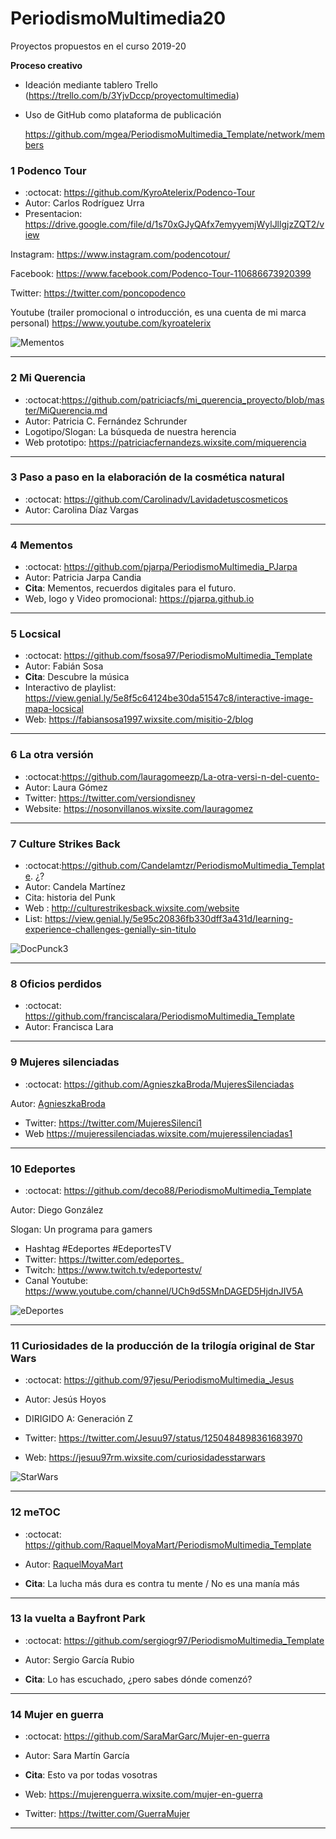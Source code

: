 # PeriodismoMultimedia20

Proyectos propuestos en el curso 2019-20 



**Proceso creativo**

- Ideación mediante tablero Trello (https://trello.com/b/3YjvDccp/proyectomultimedia) 

- Uso de GitHub como plataforma de publicación

  https://github.com/mgea/PeriodismoMultimedia_Template/network/members




### 1 Podenco Tour 

* :octocat: https://github.com/KyroAtelerix/Podenco-Tour
* Autor: Carlos Rodríguez Urra
* Presentacion: https://drive.google.com/file/d/1s70xGJyQAfx7emyyemjWylJllgjzZQT2/view

Instagram: https://www.instagram.com/podencotour/

Facebook: https://www.facebook.com/Podenco-Tour-110686673920399

Twitter: https://twitter.com/poncopodenco

Youtube (trailer promocional o introducción, es una cuenta de mi marca personal) https://www.youtube.com/kyroatelerix

![Mementos](https://github.com/mgea/PeriodismoMultimedia/blob/master/2020/Logo_Mementos.png)


---

### 2 Mi Querencia 

* :octocat:https://github.com/patriciacfs/mi_querencia_proyecto/blob/master/MiQuerencia.md
* Autor: Patricia C. Fernández Schrunder
* Logotipo/Slogan: La búsqueda de nuestra herencia
* Web prototipo: https://patriciacfernandezs.wixsite.com/miquerencia


-----


### 3 Paso a paso en la elaboración de la cosmética natural

* :octocat: https://github.com/Carolinadv/Lavidadetuscosmeticos
* Autor: Carolina Díaz Vargas



---

### 4 Mementos

* :octocat: https://github.com/pjarpa/PeriodismoMultimedia_PJarpa
* Autor: Patricia Jarpa Candia
* **Cita**: Mementos, recuerdos digitales para el futuro.
* Web, logo y Video promocional: https://pjarpa.github.io


---


### 5 Locsical

* :octocat: https://github.com/fsosa97/PeriodismoMultimedia_Template
* Autor: Fabián Sosa
* **Cita**: Descubre la música
* Interactivo de playlist: https://view.genial.ly/5e8f5c64124be30da51547c8/interactive-image-mapa-locsical 
* Web: https://fabiansosa1997.wixsite.com/misitio-2/blog



---


### 6 La otra versión

* :octocat:https://github.com/lauragomeezp/La-otra-versi-n-del-cuento-
* Autor: Laura Gómez 
* Twitter: https://twitter.com/versiondisney
* Website: https://nosonvillanos.wixsite.com/lauragomez 

---


### 7 Culture Strikes Back

* :octocat:https://github.com/Candelamtzr/PeriodismoMultimedia_Template.  ¿?
* Autor: Candela Martínez
* Cita: historia del Punk
* Web : http://culturestrikesback.wixsite.com/website
* List: https://view.genial.ly/5e95c20836fb330dff3a431d/learning-experience-challenges-genially-sin-titulo

![DocPunck3](https://github.com/mgea/PeriodismoMultimedia/blob/master/2020/Logo_DocPunk3.jpg)

---


### 8 Oficios perdidos

* :octocat: https://github.com/franciscalara/PeriodismoMultimedia_Template
* Autor: Francisca Lara 


---


### 9 Mujeres silenciadas

* :octocat: https://github.com/AgnieszkaBroda/MujeresSilenciadas

Autor: [AgnieszkaBroda](https://github.com/AgnieszkaBroda)

* Twitter: https://twitter.com/MujeresSilenci1
* Web https://mujeressilenciadas.wixsite.com/mujeressilenciadas1 

-----

### 10 Edeportes

* :octocat: https://github.com/deco88/PeriodismoMultimedia_Template

Autor: Diego González 

Slogan: Un programa para gamers

* Hashtag #Edeportes #EdeportesTV
* Twitter: https://twitter.com/edeportes_
* Twitch: https://www.twitch.tv/edeportestv/
* Canal Youtube: https://www.youtube.com/channel/UCh9d5SMnDAGED5HjdnJIV5A

![eDeportes](https://github.com/mgea/PeriodismoMultimedia/blob/master/2020/edes.png)


-----

### 11 Curiosidades de la producción de la trilogía original de Star Wars


*   :octocat: https://github.com/97jesu/PeriodismoMultimedia_Jesus
*   Autor: Jesús Hoyos
*   DIRIGIDO A: Generación Z

* Twitter: https://twitter.com/Jesuu97/status/1250484898361683970
* Web: https://jesuu97rm.wixsite.com/curiosidadesstarwars

![StarWars](https://github.com/mgea/PeriodismoMultimedia/blob/master/2020/starwar.png)

---


### 12 meTOC

* :octocat: https://github.com/RaquelMoyaMart/PeriodismoMultimedia_Template

* Autor: [RaquelMoyaMart](https://github.com/RaquelMoyaMart) 

* **Cita**: La lucha más dura es contra tu mente / No es una manía más



-----



### 13  la vuelta a Bayfront Park

* :octocat: https://github.com/sergiogr97/PeriodismoMultimedia_Template

* Autor: Sergio García Rubio

* **Cita**: Lo has escuchado, ¿pero sabes dónde comenzó?

----

### 14  Mujer en guerra

* :octocat: https://github.com/SaraMarGarc/Mujer-en-guerra

* Autor: Sara Martín García
* **Cita**: Esto va por todas vosotras
* Web: https://mujerenguerra.wixsite.com/mujer-en-guerra
* Twitter: https://twitter.com/GuerraMujer



------




